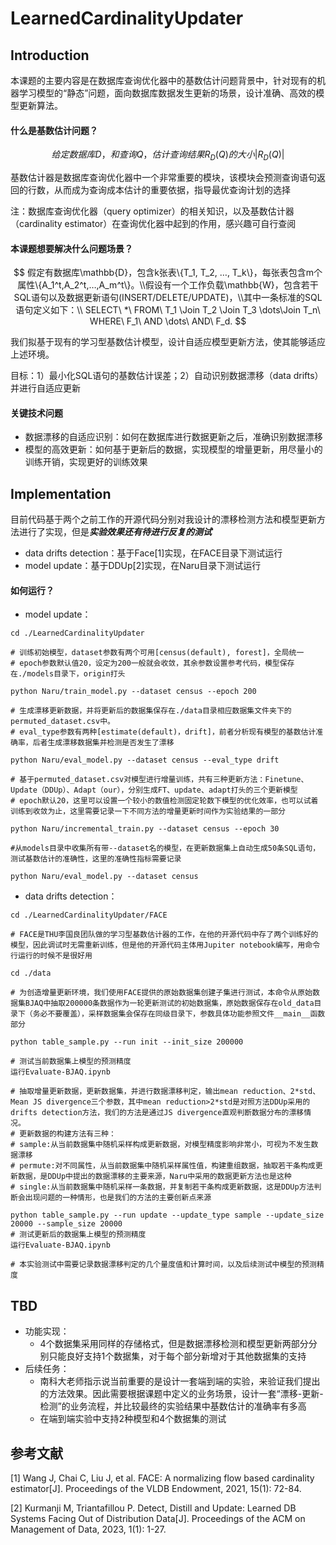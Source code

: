# LearnedCardinalityUpdater

## Introduction

本课题的主要内容是在数据库查询优化器中的基数估计问题背景中，针对现有的机器学习模型的“静态”问题，面向数据库数据发生更新的场景，设计准确、高效的模型更新算法。

#### 什么是基数估计问题？

$$
给定数据库D，和查询Q，估计查询结果R_D(Q)的大小|R_D(Q)|
$$

基数估计器是数据库查询优化器中一个非常重要的模块，该模块会预测查询语句返回的行数，从而成为查询成本估计的重要依据，指导最优查询计划的选择

注：数据库查询优化器（query optimizer）的相关知识，以及基数估计器（cardinality estimator）在查询优化器中起到的作用，感兴趣可自行查阅

#### 本课题想要解决什么问题场景？

$$
假定有数据库\mathbb{D}，包含k张表\{T_1, T_2, …, T_k\}，每张表包含m个属性\{A_1^t,A_2^t,…,A_m^t\}。\\假设有一个工作负载\mathbb{W}，包含若干SQL语句以及数据更新语句(INSERT/DELETE/UPDATE)，\\其中一条标准的SQL语句定义如下：\\
SELECT\ *\ FROM\ T_1 \Join T_2 \Join T_3 \dots\Join T_n\ WHERE\ F_1\ AND \dots\ AND\ F_d.
$$

我们拟基于现有的学习型基数估计模型，设计自适应模型更新方法，使其能够适应上述环境。

目标：1）最小化SQL语句的基数估计误差；2）自动识别数据漂移（data drifts）并进行自适应更新

#### 关键技术问题

- 数据漂移的自适应识别：如何在数据库进行数据更新之后，准确识别数据漂移
- 模型的高效更新：如何基于更新后的数据，实现模型的增量更新，用尽量小的训练开销，实现更好的训练效果

## Implementation

目前代码基于两个之前工作的开源代码分别对我设计的漂移检测方法和模型更新方法进行了实现，但是***实验效果还有待进行反复的测试***

- data drifts detection：基于Face[1]实现，在FACE目录下测试运行
- model update：基于DDUp[2]实现，在Naru目录下测试运行

#### 如何运行？

- model update：

```shell
cd ./LearnedCardinalityUpdater

# 训练初始模型，dataset参数有两个可用[census(default), forest]，全局统一
# epoch参数默认值20，设定为200一般就会收敛，其余参数设置参考代码，模型保存在./models目录下，origin打头

python Naru/train_model.py --dataset census --epoch 200

# 生成漂移更新数据，并将更新后的数据集保存在./data目录相应数据集文件夹下的permuted_dataset.csv中。
# eval_type参数有两种[estimate(default)，drift]，前者分析现有模型的基数估计准确率，后者生成漂移数据集并检测是否发生了漂移

python Naru/eval_model.py --dataset census --eval_type drift

# 基于permuted_dataset.csv对模型进行增量训练，共有三种更新方法：Finetune、Update（DDUp）、Adapt（our），分别生成FT、update、adapt打头的三个更新模型
# epoch默认20，这里可以设置一个较小的数值检测固定轮数下模型的优化效率，也可以试着训练到收敛为止，这里需要记录一下不同方法的增量更新时间作为实验结果的一部分

python Naru/incremental_train.py --dataset census --epoch 30

#从models目录中收集所有带--dataset名的模型，在更新数据集上自动生成50条SQL语句，测试基数估计的准确性，这里的准确性指标需要记录

python Naru/eval_model.py --dataset census
```

- data drifts detection：

```shell
cd ./LearnedCardinalityUpdater/FACE

# FACE是THU李国良团队做的学习型基数估计器的工作，在他的开源代码中存了两个训练好的模型，因此调试时无需重新训练，但是他的开源代码主体用Jupiter notebook编写，用命令行运行的时候不是很好用

cd ./data

# 为创造增量更新环境，我们使用FACE提供的原始数据集创建子集进行测试，本命令从原始数据集BJAQ中抽取200000条数据作为一轮更新测试的初始数据集，原始数据保存在old_data目录下（务必不要覆盖），采样数据集会保存在同级目录下，参数具体功能参照文件__main__函数部分

python table_sample.py --run init --init_size 200000

# 测试当前数据集上模型的预测精度
运行Evaluate-BJAQ.ipynb

# 抽取增量更新数据，更新数据集，并进行数据漂移判定，输出mean reduction、2*std、Mean JS divergence三个参数，其中mean reduction>2*std是对照方法DDUp采用的drifts detection方法，我们的方法是通过JS divergence直观判断数据分布的漂移情况。
# 更新数据的构建方法有三种：
# sample:从当前数据集中随机采样构成更新数据，对模型精度影响非常小，可视为不发生数据漂移
# permute:对不同属性，从当前数据集中随机采样属性值，构建重组数据，抽取若干条构成更新数据，是DDUp中提出的数据漂移的主要来源，Naru中采用的数据更新方法也是这种
# single:从当前数据集中随机采样一条数据，并复制若干条构成更新数据，这是DDUp方法判断会出现问题的一种情形，也是我们的方法的主要创新点来源

python table_sample.py --run update --update_type sample --update_size 20000 --sample_size 20000
# 测试更新后的数据集上模型的预测精度
运行Evaluate-BJAQ.ipynb

# 本实验测试中需要记录数据漂移判定的几个量度值和计算时间，以及后续测试中模型的预测精度

```

## TBD

- 功能实现：
  - 4个数据集采用同样的存储格式，但是数据漂移检测和模型更新两部分分别只能良好支持1个数据集，对于每个部分新增对于其他数据集的支持
- 后续任务：
  - 南科大老师指示说当前重要的是设计一套端到端的实验，来验证我们提出的方法效果。因此需要根据课题中定义的业务场景，设计一套“漂移-更新-检测”的业务流程，并比较最终的实验结果中基数估计的准确率有多高
  - 在端到端实验中支持2种模型和4个数据集的测试




## 参考文献

[1] Wang J, Chai C, Liu J, et al. FACE: A normalizing flow based cardinality estimator[J]. Proceedings of the VLDB Endowment, 2021, 15(1): 72-84.

[2] Kurmanji M, Triantafillou P. Detect, Distill and Update: Learned DB Systems Facing Out of Distribution Data[J]. Proceedings of the ACM on Management of Data, 2023, 1(1): 1-27.

